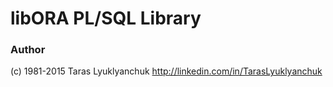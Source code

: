 # libORA PL/SQL Library #

### Author ###

(c) 1981-2015 Taras Lyuklyanchuk
http://linkedin.com/in/TarasLyuklyanchuk
